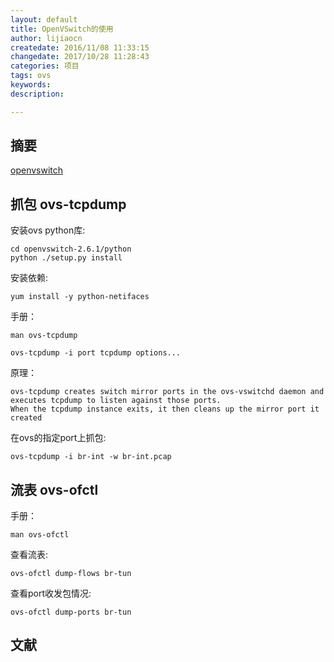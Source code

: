 ```yaml
---
layout: default
title: OpenVSwitch的使用
author: lijiaocn
createdate: 2016/11/08 11:33:15
changedate: 2017/10/28 11:28:43
categories: 项目
tags: ovs
keywords:
description: 

---
```


## 摘要

[openvswitch](http://openvswitch.org/)

## 抓包 ovs-tcpdump

安装ovs python库:

	cd openvswitch-2.6.1/python
	python ./setup.py install

安装依赖: 

	yum install -y python-netifaces

手册：

	man ovs-tcpdump
	
	ovs-tcpdump -i port tcpdump options...

原理：

	ovs-tcpdump creates switch mirror ports in the ovs-vswitchd daemon and executes tcpdump to listen against those ports. 
	When the tcpdump instance exits, it then cleans up the mirror port it created

在ovs的指定port上抓包:

	ovs-tcpdump -i br-int -w br-int.pcap

## 流表 ovs-ofctl

手册：

	man ovs-ofctl

查看流表:

	ovs-ofctl dump-flows br-tun

查看port收发包情况:

	ovs-ofctl dump-ports br-tun

## 文献
